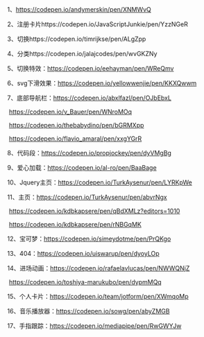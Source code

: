 1、https://codepen.io/andymerskin/pen/XNMWvQ

2、注册卡片https://codepen.io/JavaScriptJunkie/pen/YzzNGeR

3、切换https://codepen.io/timrijkse/pen/ALgZpp

4、分类https://codepen.io/jalajcodes/pen/wvGKZNy

5、切换特效：https://codepen.io/eehayman/pen/WReQmv

6、svg下滑效果：https://codepen.io/yellowwenjie/pen/KKXQwwm

7、底部导航栏：https://codepen.io/abxlfazl/pen/OJbEbxL

​			     https://codepen.io/v_Bauer/pen/WNroMOq

​			     https://codepen.io/thebabydino/pen/bGRMXpp

​                             https://codepen.io/flavio_amaral/pen/xxgYGrR

8、代码段：https://codepen.io/propjockey/pen/dyVMgBg

9、爱心加载：https://codepen.io/al-ro/pen/BaaBage

10、Jquery主页：https://codepen.io/TurkAysenur/pen/LYRKpWe

11、主页：https://codepen.io/TurkAysenur/pen/abvrNgx

​                    https://codepen.io/kdbkapsere/pen/qBdXMLz?editors=1010

​                     https://codepen.io/kdbkapsere/pen/rNBGqMK

12、宝可梦：https://codepen.io/simeydotme/pen/PrQKgo

13、404：https://codepen.io/uiswarup/pen/dyoyLOp

14、进场动画：https://codepen.io/rafaelavlucas/pen/NWWQNjZ

​			    https://codepen.io/toshiya-marukubo/pen/dypmMQq

15、个人卡片：https://codepen.io/team/jotform/pen/XWmqoMp

16、音乐播放器：https://codepen.io/sowg/pen/abyZMGB

17、手指跟踪：https://codepen.io/mediapipe/pen/RwGWYJw